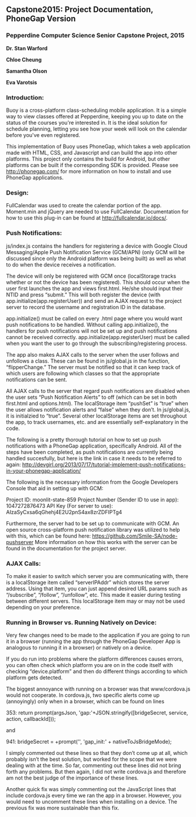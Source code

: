 ## Capstone2015: Project Documentation, PhoneGap Version
### Pepperdine Computer Science Senior Capstone Project, 2015
**Dr. Stan Warford** 

**Chloe Cheung**

**Samantha Olson**

**Eva Varotsis**


### Introduction:
Buoy is a cross-platform class-scheduling mobile application. It is a simple way to view classes offered at Pepperdine, keeping you up to date on the status of the courses you're interested in. It is the ideal solution for schedule planning, letting you see how your week will look on the calendar before you've even registered.

This implementation of Buoy uses PhoneGap, which takes a web application made with HTML, CSS, and Javascript and can build the app into other platforms. This project only contains the build for Android, but other platforms can be built if the corresponding SDK is provided. Please see http://phonegap.com/ for more information on how to install and use PhoneGap applications.

### Design:
FullCalendar was used to create the calendar portion of the app. Moment.min and jQuery are needed to use FullCalendar. Documentation for how to use this plug-in can be found at http://fullcalendar.io/docs/.

### Push Notifications:
js/index.js contains the handlers for registering a device with Google Cloud Messaging/Apple Push Notification Service (GCM/APN) (only GCM will be discussed since only the Android platform was being built) as well as what to do when the device receives a notification.

The device will only be registered with GCM once (localStorage tracks whether or not the device has been registered). This should occur when the user first launches the app and views first.html. He/she should input their NTID and press “submit.” This will both register the device (with app.initialize(app.registerUser)) and send an AJAX request to the project server to record the username and registration ID in the database.

app.initialize() must be called on every .html page where you would want push notifications to be handled. Without calling app.initialize(), the handlers for push notifications will not be set up and push notifications cannot be received correctly. app.initialize(app.registerUser) must be called when you want the user to go through the subscribing/registering process.

The app also makes AJAX calls to the server when the user follows and unfollows a class. These can be found in js/global.js in the function, “flipperChange.” The server must be notified so that it can keep track of which users are following which classes so that the appropriate notifications can be sent.

All AJAX calls to the server that regard push notifications are disabled when the user sets “Push Notification Alerts” to off (which can be set in both first.html and options.html). The localStorage item “pushSet” is “true” when the user allows notification alerts and “false” when they don’t. In js/global.js, it is initialzied to “true”. Several other localStorage items are set throughout the app, to track usernames, etc. and are essentially self-explanatory in the code.

The following is a pretty thorough tutorial on how to set up push notifications with a PhoneGap application, specifically Android. All of the steps have been completed, as push notifications are currently being handled succesfully, but here is the link in case it needs to be referred to again:
http://devgirl.org/2013/07/17/tutorial-implement-push-notifications-in-your-phonegap-application/

The following is the necessary information from the Google Developers Console that aid in setting up with GCM:

Project ID: moonlit-state-859
Project Number (Sender ID to use in app): 1047272876473
API Key (For server to use): AIzaSyCxsa6qGhehj4E2U2pnS4ax8zrZDFIPTg4

Furthermore, the server had to be set up to communicate with GCM. An open source cross-platform push notification library was utilized to help with this, which can be found here:
https://github.com/Smile-SA/node-pushserver
More information on how this works with the server can be found in the documentation for the project server.

### AJAX Calls:
To make it easier to switch which server you are communicating with, there is a localStorage item called “serverIPAddr” which stores the server address. Using that item, you can just append desired URL params such as “/subscribe”, “/follow”, “/unfollow”, etc.
This made it easier during testing between different servers. This localStorage item may or may not be used depending on your preference.

### Running in Browser vs. Running Natively on Device:
Very few changes need to be made to the application if you are going to run it in a browser (running the app through the PhoneGap Developer App is analogous to running it in a browser) or natively on a device.

If you do run into problems where the platform differences causes errors, you can often check which platform you are on in the code itself with checking “device.platform” and then do different things according to which platform gets detected.

The biggest annoyance with running on a browser was that www/cordova.js would not cooperate. In cordova.js, two specific alerts come up (annoyingly) only when in a browser, which can be found on lines

353: return prompt(argsJson, 'gap:'+JSON.stringify([bridgeSecret, service, action, callbackId]));

and

941: bridgeSecret = +prompt('', 'gap_init:' + nativeToJsBridgeMode);

I simply commented out these lines so that they don’t come up at all, which probably isn’t the best solution, but worked for the scope that we were dealing with at the time. So far, commenting out these lines did not bring forth any problems. But then again, I did not write cordova.js and therefore am not the best judge of the importance of these lines.

Another quick fix was simply commenting out the JavaScript lines that include cordova.js every time we ran the app in a browser. However, you would need to uncomment these lines when installing on a device. The previous fix was more sustainable than this fix.
